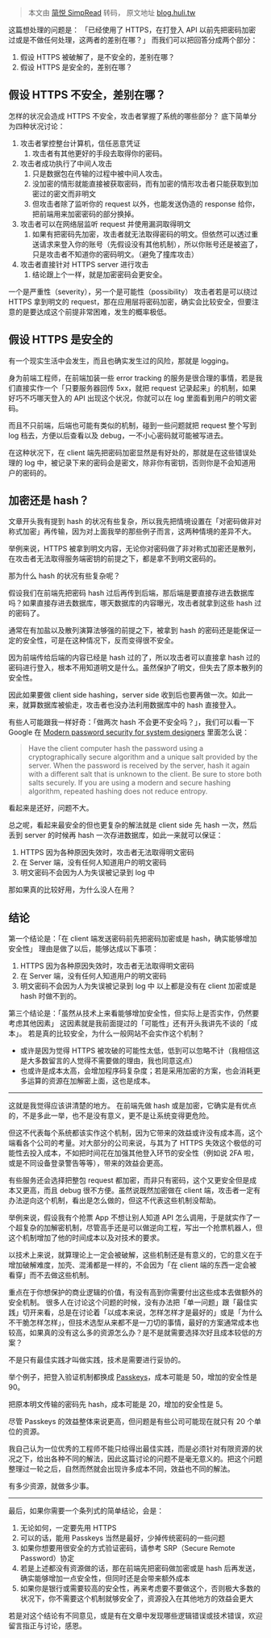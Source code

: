 > 本文由 [简悦 SimpRead](http://ksria.com/simpread/) 转码， 原文地址 [blog.huli.tw](https://blog.huli.tw/2023/01/10/security-of-encrypt-or-hash-password-in-client-side/#)

这篇想处理的问题是：
「已经使用了 HTTPS，在打登入 API 以前先把密码加密过或是不做任何处理，这两者的差别在哪？」
而我们可以把回答分成两个部分：
1.  假设 HTTPS 被破解了，是不安全的，差别在哪？
2.  假设 HTTPS 是安全的，差别在哪？

假设 HTTPS 不安全，差别在哪？
-----------------
怎样的状况会造成 HTTPS 不安全，攻击者掌握了系统的哪些部分？
底下简单分为四种状况讨论：
1.  攻击者掌控整台计算机，信任恶意凭证
	1. 攻击者有其他更好的手段去取得你的密码。
2.  攻击者成功执行了中间人攻击
	1. 只是数据包在传输的过程中被中间人攻击。
	2. 没加密的情形就能直接被获取密码，而有加密的情形攻击者只能获取到加密过的密文而非明文
	3. 但攻击者除了监听你的 request 以外，也能发送伪造的 response 给你，把前端用来加密密码的部分换掉。
3.  攻击者可以在网络层监听 request 并使用漏洞取得明文
	1. 如果有把密码先加密，攻击者就无法取得密码的明文。但依然可以透过重送请求来登入你的账号（先假设没有其他机制），所以你账号还是被盗了，只是攻击者不知道你的密码明文。（避免了撞库攻击）
4.  攻击者直接针对 HTTPS server 进行攻击
	1. 结论跟上个一样，就是加密密码会更安全。

一个是严重性（severity），另一个是可能性（possibility）
攻击者若是可以绕过 HTTPS 拿到明文的 request，那在应用层将密码加密，确实会比较安全，但要注意的是要达成这个前提非常困难，发生的概率极低。

假设 HTTPS 是安全的
-------------
有一个现实生活中会发生，而且也确实发生过的风险，那就是 logging。

身为前端工程师，在前端加装一些 error tracking 的服务是很合理的事情，若是我们直接实作一个「只要服务器回传 5xx，就把 request 记录起来」的机制，如果好巧不巧哪天登入的 API 出现这个状况，你就可以在 log 里面看到用户的明文密码。

而且不只前端，后端也可能有类似的机制，碰到一些问题就把 request 整个写到 log 档去，方便以后查看以及 debug，一不小心密码就可能被写进去。

在这种状况下，在 client 端先把密码加密显然是有好处的，那就是在这些错误处理的 log 中，被记录下来的密码会是密文，除非你有密钥，否则你是不会知道用户的密码的。

加密还是 hash？
----------
文章开头我有提到 hash 的状况有些复杂，所以我先把情境设置在「对密码做非对称式加密」再传输，因为对上面我举的那些例子而言，这两种情境的差异不大。

举例来说，HTTPS 被拿到明文内容，无论你对密码做了非对称式加密还是散列，在攻击者无法取得服务端密钥的前提之下，都是拿不到明文密码的。

那为什么 hash 的状况有些复杂呢？

假设我们在前端先把密码 hash 过后再传到后端，那后端是要直接存进去数据库吗？如果直接存进去数据库，哪天数据库的内容曝光，攻击者就拿到这些 hash 过的密码了。

通常在有加盐以及散列演算法够强的前提之下，被拿到 hash 的密码还是能保证一定的安全性，可是在这种情况下，反而变得很不安全。

因为前端传给后端的内容已经是 hash 过的了，所以攻击者可以直接拿 hash 过的密码进行登入，根本不用知道明文是什么。虽然保护了明文，但失去了原本散列的安全性。

因此如果要做 client side hashing，server side 收到后也要再做一次。如此一来，就算数据库被偷走，攻击者也没办法利用数据库中的 hash 直接登入。

有些人可能跟我一样好奇：「做两次 hash 不会更不安全吗？」，我们可以看一下 Google 在 [Modern password security for system designers](https://cloud.google.com/static/solutions/modern-password-security-for-system-designers.pdf) 里面怎么说：

> Have the client computer hash the password using a cryptographically secure algorithm and a unique salt provided by the server. When the password is received by the server, hash it again with a different salt that is unknown to the client. Be sure to store both salts securely. If you are using a modern and secure hashing algorithm, repeated hashing does not reduce entropy.

看起来是还好，问题不大。

总之呢，看起来最安全的但也更复杂的解法就是 client side 先 hash 一次，然后丢到 server 的时候再 hash 一次存进数据库，如此一来就可以保证：

1.  HTTPS 因为各种原因失效时，攻击者无法取得明文密码
2.  在 Server 端，没有任何人知道用户的明文密码
3.  明文密码不会因为人为失误被记录到 log 中

那如果真的比较好用，为什么没人在用？


结论
--
第一个结论是：「在 client 端发送密码前先把密码加密或是 hash，确实能够增加安全性」
理由是做了以后，能够达成以下事项：
1.  HTTPS 因为各种原因失效时，攻击者无法取得明文密码
2.  在 Server 端，没有任何人知道用户的明文密码
3.  明文密码不会因为人为失误被记录到 log 中
以上都是没有在 client 加密或是 hash 时做不到的。


第三个结论是：「虽然从技术上来看能够增加安全性，但实际上是否实作，仍然要考虑其他因素」
这因素就是我前面提过的「可能性」还有开头我讲先不谈的「成本」。
若是真的比较安全，为什么一般网站不会实作这个机制？
- 或许是因为觉得 HTTPS 被攻破的可能性太低，低到可以忽略不计（我相信这是大多数留言的人觉得不需要做的理由，我也同意这点）
- 也或许是成本太高，会增加程序码复杂度；若是采用加密的方案，也会消耗更多运算的资源在加解密上面，这也是成本。


---

这就是我觉得应该讲清楚的地方。
在前端先做 hash 或是加密，它确实是有优点的，不是多此一举，也不是没有意义，更不是让系统变得更危险。

但这不代表每个系统都该实作这个机制，因为它带来的效益或许没有成本高，这个端看各个公司的考量。对大部分的公司来说，与其为了 HTTPS 失效这个极低的可能性去投入成本，不如把时间花在加强其他登入环节的安全性（例如说 2FA 啦，或是不同设备登录警告等等），带来的效益会更高。

有些服务还会选择把整包 request 都加密，而非只有密码，这个又更安全但是成本又更高，而且 debug 很不方便。虽然说既然加密做在 client 端，攻击者一定有办法逆向这个机制，看出是怎么做的，但这不代表这些机制没帮助。

举例来说，假设我有个抢票 App 不想让别人知道 API 怎么调用，于是就实作了一个超复杂的加解密机制，尽管高手还是可以做逆向工程，写出一个抢票机器人，但这个机制增加了他的时间成本以及对技术的要求。

以技术上来说，就算理论上一定会被破解，这些机制还是有意义的，它的意义在于增加破解难度，加壳、混淆都是一样的，不会因为「在 client 端的东西一定会被看穿」而不去做这些机制。

重点在于你想保护的商业逻辑的价值，有没有高到你需要付出这些成本去做额外的安全机制。
很多人在讨论这个问题的时候，没有办法把「单一问题」跟「最佳实践」切开来看，总是在讨论着「以成本来说，怎样怎样才是最好的」或是「为什么不干脆怎样怎样」，但技术选型从来都不是一刀切的事情，最好的方案通常成本也较高，如果真的没有这么多的资源怎么办？是不是就需要选择次好且成本较低的方案？

不是只有最佳实践才叫做实践，技术是需要进行妥协的。

举个例子，把登入验证机制都换成 [Passkeys](https://developers.google.com/identity/passkeys?hl=zh-tw)，成本可能是 50，增加的安全性是 90。

把原本明文传输的密码先 hash，成本可能是 20，增加的安全性是 5。

尽管 Passkeys 的效益整体来说更高，但问题是有些公司可能现在就只有 20 个单位的资源。

我自己认为一位优秀的工程师不能只给得出最佳实践，而是必须针对有限资源的状况之下，给出各种不同的解法，因此这篇讨论的问题不是毫无意义的。把这个问题整理过一轮之后，自然而然就会出现许多成本不同，效益也不同的解法。

有多少资源，就做多少事。


---
最后，如果你需要一个条列式的简单结论，会是：
1.  无论如何，一定要先用 HTTPS
2.  可以的话，能用 Passkeys 当然是最好，少掉传统密码的一些问题
3.  如果你想要用很安全的方式验证密码，请参考 SRP（Secure Remote Password）协定
4.  若是上述都没有资源做的话，那在前端先把密码做加密或是 hash 后再发送，确实能够增加一点安全性，但同时还是会带来额外成本
5.  如果你是银行或需要较高的安全性，再来考虑要不要做这个，否则极大多数的状况下，你不需要这个机制就够安全了，资源投入在其他地方的效益会更大

若是对这个结论有不同意见，或是有在文章中发现哪些逻辑错误或技术错误，欢迎留言指正与讨论，感恩。